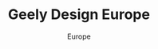 ---
layout: gallery
lang: cn
title: Geely Design Europe
permalink: /cn/geely-design-europe/

subtitle: Europe

standard:
  title: Geely Design Europe
  text: 伴随着领克品牌的发布，我们的哥德堡设计工作室也在快速发展。领克是一个为年轻、都市型和精通科技的人群量身打造的全新品牌。现在，我们有200多人正全力打造领克产品。

portfolio: [
  {
    type: image,
    image: gallery/europe/gallery_europe_01.jpg
  },
  {
    type: image,
    image: gallery/europe/gallery_europe_02.jpg
  },
  {
    type: quote,
    text: '我们更希望看到设计创意的角逐而不是人与人之间的竞争。',
    name: 'Andreas Nilsson'
  },
  {
    type: image,
    image: gallery/europe/gallery_europe_03.jpg
  },
  {
    type: image,
    image: gallery/europe/gallery_europe_04.jpg
  },
  {
    type: quote,
    text: '吉利标识闪耀着钻石般的光芒——当你从汽车旁走过，就会发现从任何一个角度都能看到它在闪烁。',
    name: 'Simon Lamarre'
  },
  {
    type: image,
    image: gallery/europe/gallery_europe_17.jpg
  },
  {
    type: image,
    image: gallery/europe/gallery_europe_18.jpg
  },
  {
    type: quote,
    text: '很多人跨进大门，成为我们一员的时候，根本不知道将来会遇到什么。',
    name: 'Stefan Rosén'
  },
  {
    type: image,
    image: gallery/europe/gallery_europe_07.jpg
  },
  {
    type: image,
    image: gallery/europe/gallery_europe_08.jpg
  },
  {
    type: quote,
    text: '不同于其他产品的配置等级区分，我们所塑造的是迥异的产品个性特征——或运动、或奢侈、或时尚、或简约。',
    name: 'Andreas Nilsson'
  },
  {
    type: image,
    image: gallery/europe/gallery_europe_09.jpg
  },
  {
    type: image,
    image: gallery/europe/gallery_europe_10.jpg
  },
  {
    type: quote,
    text: '我们的职责就是告诉设计团队未来三四年的流行趋势。',
    name: 'Jenny Deimer'
  },
  {
    type: image,
    image: gallery/europe/gallery_europe_11.jpg
  },
  {
    type: image,
    image: gallery/europe/gallery_europe_12.jpg
  },
  {
    type: quote,
    text: '我们想要挑战汽车和人类之间的传统关系模式。',
    name: 'Lars Falk'
  },
  {
    type: image,
    image: gallery/europe/gallery_europe_19.jpg
  },
  {
    type: image,
    image: gallery/europe/gallery_europe_14.jpg
  },
  {
    type: quote,
    text: '没有哪两辆车会在设计上使用相同的处理方法，但其背后的设计理念…将是一致的。',
    name: 'Simon Lamarre'
  },
  {
    type: image,
    image: gallery/europe/gallery_europe_15.jpg
  },
  {
    type: image,
    image: gallery/europe/gallery_europe_16.jpg
  }
]
---